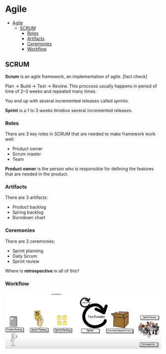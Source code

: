 # Agile

- [Agile](#agile)
  - [SCRUM](#scrum)
    - [Roles](#roles)
    - [Artifacts](#artifacts)
    - [Ceremonies](#ceremonies)
    - [Workflow](#workflow)

## SCRUM

**Scrum** is an agile framework, an implementation of agile. [fact check]

Plan -> Build -> Test -> Review. This proccess usually happens in period of time of 2–3 weeks and repeated many times.

You end up with several incremented releases called *sprints*.

**Sprint** is a 1 to 3 weeks timebox several incremented releases.

### Roles

There are 3 key roles in SCRUM that are needed to make framework work well:

- Product owner
- Scrum master
- Team

**Product owner** is the person who is responsible for defining the features that are needed in the product.

### Artifacts

There are 3 artifacts:

- Product backlog
- Spring backlog
- Burndown chart

### Ceremonies

There are 3 ceremonies:

- Sprint planning
- Daily Scrum
- Sprint review

Where is **retrospective** in all of this?

### Workflow

<img src="scrum%20backlog.jpg" />
